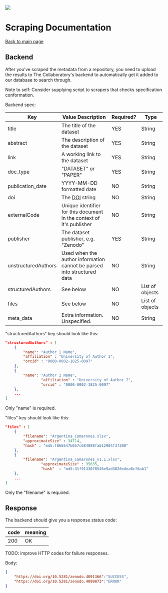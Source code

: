 ![](../semanticsearch/logo.svg)

# Scraping Documentation
[Back to main page](README.md)

## Backend
After you've scraped the metadata from a repository, you need to upload the results to The Collaboratory's backend to automatically get it added to our database to search through.

Note to self: Consider supplying script to scrapers that checks specification conformation.

Backend spec:

| Key      | Value Description | Required? | Type |
| ----------- | -----------    | -----------  | ----------- |
| title      | The title of the dataset          | YES | String |
| abstract   | The description of the dataset           | YES | String|
| link | A working link to the dataset | YES | String |
| doc_type | "DATASET" or "PAPER" | YES | String |
| publication_date | YYYY-MM-DD formatted date | NO | String |
| doi | The [DOI](https://www.doi.org/) string | NO | String |
| externalCode      | Unique identifier for this document in the context of it's publisher    | NO | String |
| publisher | The dataset publisher, e.g. "Zenodo" | YES | String |
| unstructuredAuthors | Used when the author information cannot be parsed into structured data | NO | String |
| structuredAuthors | See below | NO | List of objects |
| files | See below | NO | List of objects |
| meta_data | Extra information. Unspecified. | NO | String |

"structuredAuthors" key should look like this:

```json
"structuredAuthors" : [
	{
		"name": "Author 1 Name",
		"affiliation" : "University of Author 1",
		"orcid" : "0000-0002-1825-0097"
	},
	{
		"name":	"Author	2 Name",
                "affiliation" :	"University of Author 2",
                "orcid"	: "0000-0002-1825-0097"
	},
	...
]
```
Only "name" is required.


"files" key should look like this:

```json
"files" : [
	{
		"filename": "Argentina_Camarones.xlsx",
		"approximateSize" : 34714,
		"hash" : "md5:f866647b057c684898fa612904f3f200"
	},
	{
		"filename":	"Argentina_Camarones_v1.1.xlsx",
                "approximateSize" : 35635,
                "hash"	: "md5:31f9133078546e9ad3826edea0cf6ab1"
	},
	...
]
```
Only the "filename" is required.


## Response
The backend should give you a response status code:

| code | meaning |
| --- | --- |
| 200 | OK |

TODO: improve HTTP codes for failure responses.

Body:

```json
{
	"https://doi.org/10.5281/zenodo.4091366":"SUCCESS",
	"https://doi.org/10.5281/zenodo.4090873":"ERROR"
}
```
